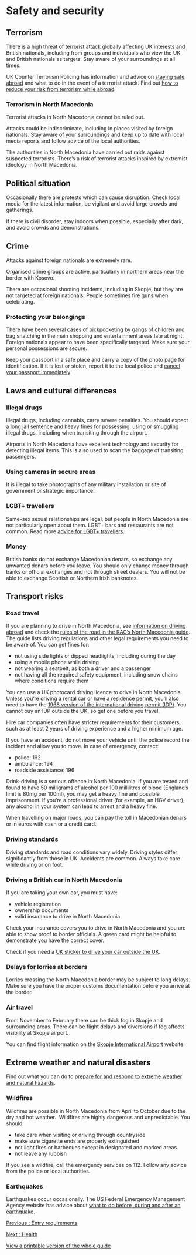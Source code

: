 # Safety and security

## Terrorism

There is a high threat of terrorist attack globally affecting UK interests and British nationals, including from groups and individuals who view the UK and British nationals as targets. Stay aware of your surroundings at all times.

UK Counter Terrorism Policing has information and advice on [staying safe abroad](https://www.counterterrorism.police.uk/safetyadvice/) and what to do in the event of a terrorist attack. Find out [how to reduce your risk from terrorism while abroad](https://www.gov.uk/guidance/reduce-your-risk-from-terrorism-while-abroad).

### Terrorism in North Macedonia

Terrorist attacks in North Macedonia cannot be ruled out.

Attacks could be indiscriminate, including in places visited by foreign nationals. Stay aware of your surroundings and keep up to date with local media reports and follow advice of the local authorities.

The authorities in North Macedonia have carried out raids against suspected terrorists. There’s a risk of terrorist attacks inspired by extremist ideology in North Macedonia.

## Political situation

Occasionally there are protests which can cause disruption. Check local media for the latest information, be vigilant and avoid large crowds and gatherings.

If there is civil disorder, stay indoors when possible, especially after dark, and avoid crowds and demonstrations.

## Crime

Attacks against foreign nationals are extremely rare.

Organised crime groups are active, particularly in northern areas near the border with Kosovo.

There are occasional shooting incidents, including in Skopje, but they are not targeted at foreign nationals. People sometimes fire guns when celebrating.

### Protecting your belongings

There have been several cases of pickpocketing by gangs of children and bag snatching in the main shopping and entertainment areas late at night. Foreign nationals appear to have been specifically targeted. Make sure your personal possessions are secure.

Keep your passport in a safe place and carry a copy of the photo page for identification. If it is lost or stolen, report it to the local police and [cancel your passport immediately](https://www.gov.uk/report-a-lost-or-stolen-passport).

## Laws and cultural differences

### Illegal drugs

Illegal drugs, including cannabis, carry severe penalties. You should expect a long jail sentence and heavy fines for possessing, using or smuggling illegal drugs, including when transiting through the airport.

Airports in North Macedonia have excellent technology and security for detecting illegal items. This is also used to scan the baggage of transiting passengers.

### Using cameras in secure areas

It is illegal to take photographs of any military installation or site of government or strategic importance.

### LGBT+ travellers

Same-sex sexual relationships are legal, but people in North Macedonia are not particularly open about them. LGBT+ bars and restaurants are not common. Read more [advice for LGBT+ travellers](https://www.gov.uk/lesbian-gay-bisexual-and-transgender-foreign-travel-advice).

### Money

British banks do not exchange Macedonian denars, so exchange any unwanted denars before you leave. You should only change money through banks or official exchanges and not through street dealers. You will not be able to exchange Scottish or Northern Irish banknotes.

## Transport risks

### Road travel

If you are planning to drive in North Macedonia, see [information on driving abroad](https://www.gov.uk/driving-abroad) and check the [rules of the road in the RAC’s North Macedonia guide](https://www.rac.co.uk/drive/travel/country/macedonia/). The guide lists driving regulations and other legal requirements you need to be aware of. You can get fines for:

* not using side lights or dipped headlights, including during the day
* using a mobile phone while driving
* not wearing a seatbelt, as both a driver and a passenger
* not having all the required safety equipment, including snow chains where conditions require them

You can use a UK photocard driving licence to drive in North Macedonia. Unless you’re driving a rental car or have a residence permit, you’ll also need to have the [1968 version of the international driving permit (IDP)](https://www.gov.uk/driving-abroad/international-driving-permit). You cannot buy an IDP outside the UK, so get one before you travel.

Hire car companies often have stricter requirements for their customers, such as at least 2 years of driving experience and a higher minimum age.

If you have an accident, do not move your vehicle until the police record the incident and allow you to move. In case of emergency, contact:

* police: 192
* ambulance: 194
* roadside assistance: 196

Drink-driving is a serious offence in North Macedonia. If you are tested and found to have 50 milligrams of alcohol per 100 millilitres of blood (England’s limit is 80mg per 100ml), you may get a heavy fine and possible imprisonment. If you’re a professional driver (for example, an HGV driver), any alcohol in your system can lead to arrest and a heavy fine.

When travelling on major roads, you can pay the toll in Macedonian denars or in euros with cash or a credit card.

### Driving standards

Driving standards and road conditions vary widely. Driving styles differ significantly from those in UK. Accidents are common. Always take care while driving or on foot.

### Driving a British car in North Macedonia

If you are taking your own car, you must have:

* vehicle registration
* ownership documents
* valid insurance to drive in North Macedonia

Check your insurance covers you to drive in North Macedonia and you are able to show proof to border officials. A green card might be helpful to demonstrate you have the correct cover.

Check if you need a [UK sticker to drive your car outside the UK](https://www.gov.uk/displaying-number-plates/flags-identifiers-and-stickers).

### Delays for lorries at borders

Lorries crossing the North Macedonia border may be subject to long delays. Make sure you have the proper customs documentation before you arrive at the border.

### Air travel

From November to February there can be thick fog in Skopje and surrounding areas. There can be flight delays and diversions if fog affects visibility at Skopje airport.

You can find flight information on the [Skopje International Airport](https://skp.airports.com.mk/en-EN/) website.

## Extreme weather and natural disasters

Find out what you can do to [prepare for and respond to extreme weather and natural hazards](https://www.gov.uk/guidance/tropical-cyclones).

### Wildfires

Wildfires are possible in North Macedonia from April to October due to the dry and hot weather.  Wildfires are highly dangerous and unpredictable. You should:

* take care when visiting or driving through countryside
* make sure cigarette ends are properly extinguished
* not light fires or barbecues except in designated and marked areas
* not leave any rubbish

If you see a wildfire, call the emergency services on 112.
Follow any advice from the police or local authorities.

### Earthquakes

Earthquakes occur occasionally. The US Federal Emergency Management Agency website has advice about [what to do before, during and after an earthquake](https://www.ready.gov/earthquakes).

[Previous
:
Entry requirements](/foreign-travel-advice/north-macedonia/entry-requirements)

[Next
:
Health](/foreign-travel-advice/north-macedonia/health)

[View a printable version of the whole guide](/foreign-travel-advice/north-macedonia/print)
